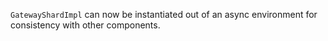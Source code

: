 `GatewayShardImpl` can now be instantiated out of an async environment for consistency with other components.

